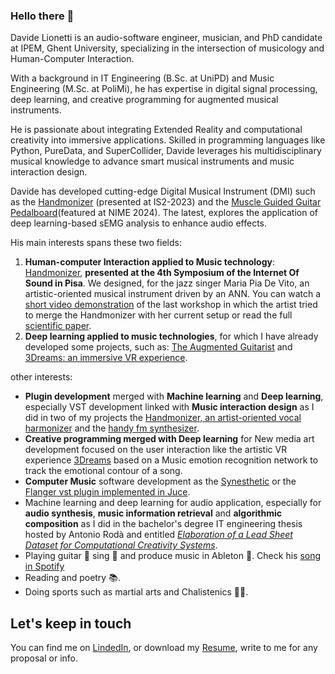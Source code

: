 ### Hello there 👋
Davide Lionetti is an audio-software engineer, musician, and PhD candidate at IPEM, Ghent University, specializing in the intersection of musicology and Human-Computer Interaction. 

With a background in IT Engineering (B.Sc. at UniPD) and Music Engineering (M.Sc. at PoliMi), he has expertise in digital signal processing, deep learning, and creative programming for augmented musical instruments.

He is passionate about integrating Extended Reality and computational creativity into immersive applications. Skilled in programming languages like Python, PureData, and SuperCollider, Davide leverages his multidisciplinary musical knowledge to advance smart musical instruments and music interaction design.

Davide has developed cutting-edge Digital Musical Instrument (DMI) such as the [Handmonizer](https://github.com/EllDy96/Handmonizer) (presented at IS2-2023) and the  [Muscle Guided Guitar Pedalboard](https://github.com/EllDy96/Augmented-Guitar-Pedalboard)(featured at NIME 2024). The latest, explores the application of deep learning-based sEMG analysis to enhance audio effects.

His main interests spans these two fields:
1. **Human-computer Interaction applied to Music technology**: [Handmonizer](https://github.com/EllDy96/Handmonizer), **presented at the 4th Symposium of the Internet Of Sound in Pisa**. We designed, for the jazz singer Maria Pia De Vito, an artistic-oriented musical instrument driven by an ANN.  You can watch a [short video demonstration](https://drive.google.com/file/d/1UsGnPmJvErldBg71jrULoDFW9Uel0gET/view?usp=sharing) of the last workshop in which the artist tried to merge the Handmonizer with her current setup or read the full [scientific paper](https://github.com/EllDy96/Handmonizer/blob/main/Report/handMonizer_paper_IS2_2023.pdf). 
2. **Deep learning applied to music technologies**, for which I have already
developed some projects, such as: [The Augmented Guitarist](https://github.com/EllDy96/Augmented-Guitar-Pedalboard) and [3Dreams: an immersive VR experience](https://github.com/EllDy96/3Dreams).

other interests:

- **Plugin development** merged with **Machine learning** and **Deep learning**, especially VST development linked with **Music interaction design** as I did in two of my projects the [Handmonizer, an artist-oriented vocal harmonizer](https://github.com/EllDy96/Handmonizer) and the [handy fm synthesizer](https://github.com/EllDy96/ComputerMusicProjects/tree/Homework3).
- **Creative programming merged with Deep learning**  for New media art development focused on the user interaction like the artistic VR experience [3Dreams](https://github.com/EllDy96/3Dreams) based on a Music emotion recognition network to track the emotional contour of a song.
- **Computer Music** software development as the [Synesthetic](https://github.com/EllDy96/Synesthetic) or the [Flanger vst plugin implemented in Juce](https://github.com/EllDy96/ComputerMusicProjects/tree/Homework2).
- Machine learning and deep learning for audio application, especially for **audio synthesis**, **music information retrieval** and **algorithmic composition** as I did in the bachelor's degree IT engineering thesis hosted by Antonio Rodà and entitled 
[*Elaboration of a Lead Sheet Dataset for Computational Creativity Systems*](https://github.com/EllDy96/AlgorithmicComposer). 
- Playing guitar 🎸  sing  :microphone: and produce music in Ableton :musical_score:. Check his [song in Spotify](https://open.spotify.com/track/1a0eYHiIP3VTMvnnqeC9N4?si=49eaf9024101417f)
- Reading and poetry :books:. 
- Doing sports such as martial arts and Chalistenics :running_man:.
## Let's keep in touch
You can find me on [LindedIn](https://www.linkedin.com/in/davide-lionetti-896814194/), or download my [Resume](https://github.com/EllDy96/EllDy96/blob/main/DavideLionettiResume.pdf), write to me for any proposal or info. 
<!--
**EllDy96/EllDy96** is a ✨ _special_ ✨ repository because its `README.md` (this file) appears on your GitHub profile.

Here are some ideas to get you started:

-  I’m currently working on ...
- 🌱 I’m currently learning ...
- 👯 I’m looking to collaborate on ...
- 🤔 I’m looking for help with ...
- 💬 Ask me about ...
- 📫 How to reach me: ...
- 😄 Pronouns: ...
- ⚡ Fun fact: ...
-->
